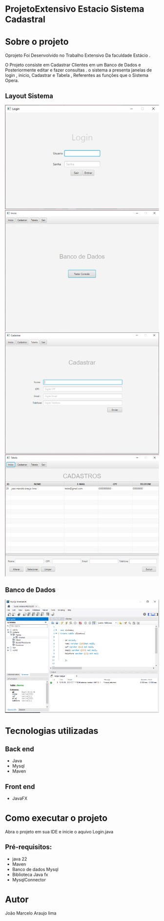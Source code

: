 #  ProjetoExtensivo Estacio Sistema Cadastral


# Sobre o projeto



Oprojeto Foi Desenvolvido  no Trabalho Extensivo Da faculdade Estácio .

O Projeto consiste em Cadastrar Clientes em um Banco de Dados e Posteriormente editar e fazer consultas . o sistema a presenta janelas de login , inicio, Cadastrar e Tabela , Referentes as  funções que o Sistema Opera.

## Layout Sistema
![Login](https://github.com/JMarceloAL/ProjetoCliente/blob/master/assets/viewLogin.png) ![Inicio](https://github.com/JMarceloAL/ProjetoCliente/blob/master/assets/viewInicio.png) ![Cadastrar](https://github.com/JMarceloAL/ProjetoCliente/blob/master/assets/viewCadastrar.png) ![Tabela](https://github.com/JMarceloAL/ProjetoCliente/blob/master/assets/viewTabela.png)
## Banco de Dados

![Sql](https://github.com/JMarceloAL/ProjetoCliente/blob/master/assets/slqbanco.png)

# Tecnologias utilizadas
## Back end
- Java
- Mysql
- Maven
## Front end
- JavaFX
# Como executar o projeto
  Abra o projeto em sua IDE e inicie o aquivo Login.java
## Pré-requisitos: 
- java 22
- Maven
- Banco de dados Mysql 
- Biblioteca Java fx
- MysqlConnector


# Autor

João Marcelo Araujo lima

